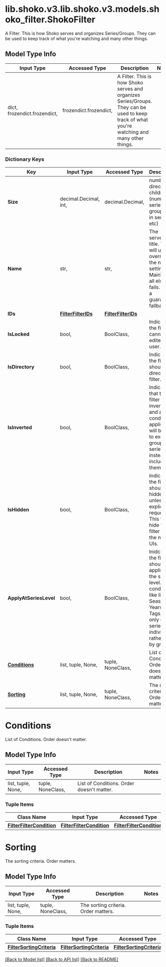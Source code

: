 # lib.shoko.v3.lib.shoko.v3.models.shoko_filter.ShokoFilter

A Filter. This is how Shoko serves and organizes Series/Groups. They can be  used to keep track of what you're watching and many other things.

## Model Type Info
Input Type | Accessed Type | Description | Notes
------------ | ------------- | ------------- | -------------
dict, frozendict.frozendict,  | frozendict.frozendict,  | A Filter. This is how Shoko serves and organizes Series/Groups. They can be  used to keep track of what you&#x27;re watching and many other things. | 

### Dictionary Keys
Key | Input Type | Accessed Type | Description | Notes
------------ | ------------- | ------------- | ------------- | -------------
**Size** | decimal.Decimal, int,  | decimal.Decimal,  | number of direct children (number of series in group, eps in series, etc) | value must be a 32 bit integer
**Name** | str,  | str,  | The server&#x27;s title. This will use overrides, the naming settings, MainTitle if all else fails. This is a guaranteed fallback | 
**IDs** | [**FilterFilterIDs**](FilterFilterIDs.md) | [**FilterFilterIDs**](FilterFilterIDs.md) |  | [optional] 
**IsLocked** | bool,  | BoolClass,  | Indicates the filter cannot be edited by a user. | [optional] 
**IsDirectory** | bool,  | BoolClass,  | Indicates the filter should be a directory filter. | [optional] 
**IsInverted** | bool,  | BoolClass,  | Indicates that the filter is inverted and all conditions applied  to it will be used to exclude groups and series instead of  include them. | [optional] 
**IsHidden** | bool,  | BoolClass,  | Indicates the filter should be hidden unless explictly requested. This will hide the filter from the normal UIs. | [optional] 
**ApplyAtSeriesLevel** | bool,  | BoolClass,  | Inidcates the filter should be applied at the series level.  Filter conditions like like Seasons, Years, Tags, etc only count series individually, rather than by group. | [optional] 
**[Conditions](#Conditions)** | list, tuple, None,  | tuple, NoneClass,  | List of Conditions. Order doesn&#x27;t matter. | [optional] 
**[Sorting](#Sorting)** | list, tuple, None,  | tuple, NoneClass,  | The sorting criteria. Order matters. | [optional] 

# Conditions

List of Conditions. Order doesn't matter.

## Model Type Info
Input Type | Accessed Type | Description | Notes
------------ | ------------- | ------------- | -------------
list, tuple, None,  | tuple, NoneClass,  | List of Conditions. Order doesn&#x27;t matter. | 

### Tuple Items
Class Name | Input Type | Accessed Type | Description | Notes
------------- | ------------- | ------------- | ------------- | -------------
[**FilterFilterCondition**](FilterFilterCondition.md) | [**FilterFilterCondition**](FilterFilterCondition.md) | [**FilterFilterCondition**](FilterFilterCondition.md) |  | 

# Sorting

The sorting criteria. Order matters.

## Model Type Info
Input Type | Accessed Type | Description | Notes
------------ | ------------- | ------------- | -------------
list, tuple, None,  | tuple, NoneClass,  | The sorting criteria. Order matters. | 

### Tuple Items
Class Name | Input Type | Accessed Type | Description | Notes
------------- | ------------- | ------------- | ------------- | -------------
[**FilterSortingCriteria**](FilterSortingCriteria.md) | [**FilterSortingCriteria**](FilterSortingCriteria.md) | [**FilterSortingCriteria**](FilterSortingCriteria.md) |  | 

[[Back to Model list]](../../README.md#documentation-for-models) [[Back to API list]](../../README.md#documentation-for-api-endpoints) [[Back to README]](../../README.md)


